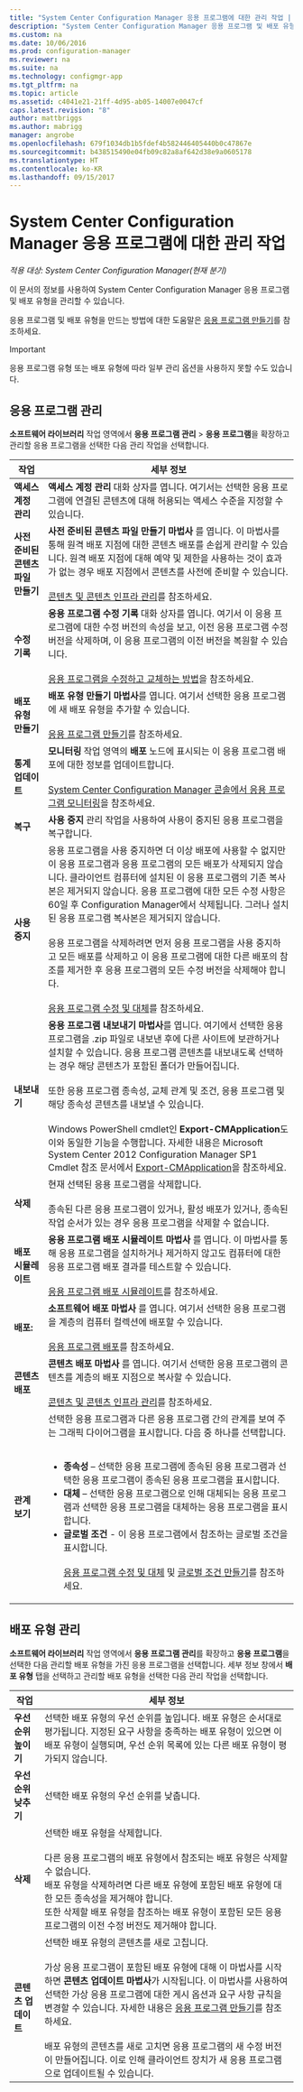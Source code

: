 ```yaml
---
title: "System Center Configuration Manager 응용 프로그램에 대한 관리 작업 | Microsoft 문서"
description: "System Center Configuration Manager 응용 프로그램 및 배포 유형을 관리합니다."
ms.custom: na
ms.date: 10/06/2016
ms.prod: configuration-manager
ms.reviewer: na
ms.suite: na
ms.technology: configmgr-app
ms.tgt_pltfrm: na
ms.topic: article
ms.assetid: c4041e21-21ff-4d95-ab05-14007e0047cf
caps.latest.revision: "8"
author: mattbriggs
ms.author: mabrigg
manager: angrobe
ms.openlocfilehash: 679f1034db1b5fdef4b582446405440b0c47867e
ms.sourcegitcommit: b438515490e04fb09c82a8af642d38e9a0605178
ms.translationtype: HT
ms.contentlocale: ko-KR
ms.lasthandoff: 09/15/2017
---
```

# <a name="management-tasks-for-system-center-configuration-manager-applications"></a>System Center Configuration Manager 응용 프로그램에 대한 관리 작업

*적용 대상: System Center Configuration Manager(현재 분기)*

이 문서의 정보를 사용하여 System Center Configuration Manager 응용 프로그램 및 배포 유형을 관리할 수 있습니다.  

응용 프로그램 및 배포 유형을 만드는 방법에 대한 도움말은 [응용 프로그램 만들기](../../apps/deploy-use/create-applications.md)를 참조하세요.  

> [!IMPORTANT]  
>  응용 프로그램 유형 또는 배포 유형에 따라 일부 관리 옵션을 사용하지 못할 수도 있습니다.  

##  <a name="manage-applications"></a>응용 프로그램 관리  
 **소프트웨어 라이브러리** 작업 영역에서 **응용 프로그램 관리** > **응용 프로그램**을 확장하고 관리할 응용 프로그램을 선택한 다음 관리 작업을 선택합니다.  

|작업|세부 정보|  
|----------|-------------|  
|**액세스 계정 관리**|**액세스 계정 관리** 대화 상자를 엽니다. 여기서는 선택한 응용 프로그램에 연결된 콘텐츠에 대해 허용되는 액세스 수준을 지정할 수 있습니다.|  
|**사전 준비된 콘텐츠 파일 만들기**|**사전 준비된 콘텐츠 파일 만들기 마법사** 를 엽니다. 이 마법사를 통해 원격 배포 지점에 대한 콘텐츠 배포를 손쉽게 관리할 수 있습니다. 원격 배포 지점에 대해 예약 및 제한을 사용하는 것이 효과가 없는 경우 배포 지점에서 콘텐츠를 사전에 준비할 수 있습니다.<br /><br /> [콘텐츠 및 콘텐츠 인프라 관리](../../core/servers/deploy/configure/manage-content-and-content-infrastructure.md)를 참조하세요.|  
|**수정 기록**|**응용 프로그램 수정 기록** 대화 상자를 엽니다. 여기서 이 응용 프로그램에 대한 수정 버전의 속성을 보고, 이전 응용 프로그램 수정 버전을 삭제하며, 이 응용 프로그램의 이전 버전을 복원할 수 있습니다.<br /><br /> [응용 프로그램을 수정하고 교체하는 방법](../../apps/deploy-use/revise-and-supersede-applications.md)을 참조하세요.|  
|**배포 유형 만들기**|**배포 유형 만들기 마법사**를 엽니다. 여기서 선택한 응용 프로그램에 새 배포 유형을 추가할 수 있습니다.<br /><br /> [응용 프로그램 만들기](../../apps/deploy-use/create-applications.md)를 참조하세요.|  
|**통계 업데이트**|**모니터링** 작업 영역의 **배포** 노드에 표시되는 이 응용 프로그램 배포에 대한 정보를 업데이트합니다.<br /><br /> [System Center Configuration Manager 콘솔에서 응용 프로그램 모니터링](../../apps/deploy-use/monitor-applications-from-the-console.md)을 참조하세요.|  
|**복구**|**사용 중지** 관리 작업을 사용하여 사용이 중지된 응용 프로그램을 복구합니다.|  
|**사용 중지**|응용 프로그램을 사용 중지하면 더 이상 배포에 사용할 수 없지만 이 응용 프로그램과 응용 프로그램의 모든 배포가 삭제되지 않습니다. 클라이언트 컴퓨터에 설치된 이 응용 프로그램의 기존 복사본은 제거되지 않습니다. 응용 프로그램에 대한 모든 수정 사항은 60일 후 Configuration Manager에서 삭제됩니다. 그러나 설치된 응용 프로그램 복사본은 제거되지 않습니다.<br /><br /> 응용 프로그램을 삭제하려면 먼저 응용 프로그램을 사용 중지하고 모든 배포를 삭제하고 이 응용 프로그램에 대한 다른 배포의 참조를 제거한 후 응용 프로그램의 모든 수정 버전을 삭제해야 합니다.<br /><br /> [응용 프로그램 수정 및 대체](../../apps/deploy-use/revise-and-supersede-applications.md)를 참조하세요.|  
|**내보내기**|**응용 프로그램 내보내기 마법사**를 엽니다. 여기에서 선택한 응용 프로그램을 .zip 파일로 내보낸 후에 다른 사이트에 보관하거나 설치할 수 있습니다. 응용 프로그램 콘텐츠를 내보내도록 선택하는 경우 해당 콘텐츠가 포함된 폴더가 만들어집니다.<br /><br /> 또한 응용 프로그램 종속성, 교체 관계 및 조건, 응용 프로그램 및 해당 종속성 콘텐츠를 내보낼 수 있습니다.<br /><br /> Windows PowerShell cmdlet인 **Export-CMApplication**도 이와 동일한 기능을 수행합니다. 자세한 내용은 Microsoft System Center 2012 Configuration Manager SP1 Cmdlet 참조 문서에서 [Export-CMApplication](http://go.microsoft.com/fwlink/p/?LinkID=258880)을 참조하세요.|  
|**삭제**|현재 선택된 응용 프로그램을 삭제합니다.<br /><br /> 종속된 다른 응용 프로그램이 있거나, 활성 배포가 있거나, 종속된 작업 순서가 있는 경우 응용 프로그램을 삭제할 수 없습니다.|  
|**배포 시뮬레이트**|**응용 프로그램 배포 시뮬레이트 마법사** 를 엽니다. 이 마법사를 통해 응용 프로그램을 설치하거나 제거하지 않고도 컴퓨터에 대한 응용 프로그램 배포 결과를 테스트할 수 있습니다.<br /><br /> [응용 프로그램 배포 시뮬레이트](../../apps/deploy-use/simulate-application-deployments.md)를 참조하세요.|  
|**배포:**|**소프트웨어 배포 마법사** 를 엽니다. 여기서 선택한 응용 프로그램을 계층의 컴퓨터 컬렉션에 배포할 수 있습니다.<br /><br /> [응용 프로그램 배포](../../apps/deploy-use/deploy-applications.md)를 참조하세요.|  
|**콘텐츠 배포**|**콘텐츠 배포 마법사** 를 엽니다. 여기서 선택한 응용 프로그램의 콘텐츠를 계층의 배포 지점으로 복사할 수 있습니다.<br /><br /> [콘텐츠 및 콘텐츠 인프라 관리](../../core/servers/deploy/configure/manage-content-and-content-infrastructure.md)를 참조하세요.|  
|**관계 보기**|선택한 응용 프로그램과 다른 응용 프로그램 간의 관계를 보여 주는 그래픽 다이어그램을 표시합니다. 다음 중 하나를 선택합니다.<br><br><ul><li>**종속성** – 선택한 응용 프로그램에 종속된 응용 프로그램과 선택한 응용 프로그램이 종속된 응용 프로그램을 표시합니다.</li><li>**대체** – 선택한 응용 프로그램으로 인해 대체되는 응용 프로그램과 선택한 응용 프로그램을 대체하는 응용 프로그램을 표시합니다.</li><li>**글로벌 조건** - 이 응용 프로그램에서 참조하는 글로벌 조건을 표시합니다.</li></ol><br /> [응용 프로그램 수정 및 대체](../../apps/deploy-use/revise-and-supersede-applications.md) 및 [글로벌 조건 만들기](../../apps/deploy-use/create-global-conditions.md)를 참조하세요.|  

##  <a name="manage-deployment-types"></a>배포 유형 관리  
 **소프트웨어 라이브러리** 작업 영역에서 **응용 프로그램 관리**를 확장하고 **응용 프로그램**을 선택한 다음 관리할 배포 유형을 가진 응용 프로그램을 선택합니다. 세부 정보 창에서 **배포 유형** 탭을 선택하고 관리할 배포 유형을 선택한 다음 관리 작업을 선택합니다.  

|작업|세부 정보|  
|----------|-------------|  
|**우선 순위 높이기**|선택한 배포 유형의 우선 순위를 높입니다. 배포 유형은 순서대로 평가됩니다. 지정된 요구 사항을 충족하는 배포 유형이 있으면 이 배포 유형이 실행되며, 우선 순위 목록에 있는 다른 배포 유형이 평가되지 않습니다.|  
|**우선순위 낮추기**|선택한 배포 유형의 우선 순위를 낮춥니다.|  
|**삭제**|선택한 배포 유형을 삭제합니다.<br><br>다른 응용 프로그램의 배포 유형에서 참조되는 배포 유형은 삭제할 수 없습니다.<br>배포 유형을 삭제하려면 다른 배포 유형에 포함된 배포 유형에 대한 모든 종속성을 제거해야 합니다.<br>또한 삭제할 배포 유형을 참조하는 배포 유형이 포함된 모든 응용 프로그램의 이전 수정 버전도 제거해야 합니다.|  
|**콘텐츠 업데이트**|선택한 배포 유형의 콘텐츠를 새로 고칩니다.<br /><br /> 가상 응용 프로그램이 포함된 배포 유형에 대해 이 마법사를 시작하면 **콘텐츠 업데이트 마법사**가 시작됩니다. 이 마법사를 사용하여 선택한 가상 응용 프로그램에 대한 게시 옵션과 요구 사항 규칙을 변경할 수 있습니다. 자세한 내용은 [응용 프로그램 만들기](../../apps/deploy-use/create-applications.md)를 참조하세요.<br /><br /> 배포 유형의 콘텐츠를 새로 고치면 응용 프로그램의 새 수정 버전이 만들어집니다. 이로 인해 클라이언트 장치가 새 응용 프로그램으로 업데이트될 수 있습니다.|  
